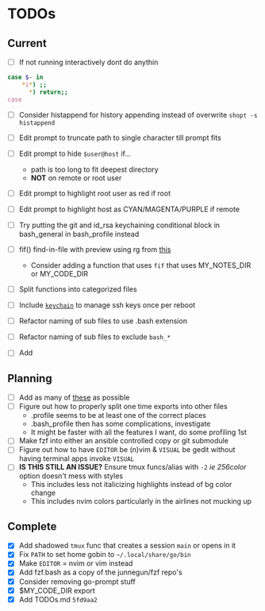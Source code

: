 TODOs
=====


Current
-------

- [ ] If not running interactively dont do anythin
```bash
case $- in 
    *i*) ;;
      *) return;;
case
```
- [ ] Consider histappend for history appending instead of overwrite `shopt -s histappend`
- [ ] Edit prompt to truncate path to single character till prompt fits
- [ ] Edit prompt to hide `$user@host` if...
    - path is too long to fit deepest directory
    - **NOT** on remote or root user
- [ ] Edit prompt to highlight root user as red if root
- [ ] Edit prompt to highlight host as CYAN/MAGENTA/PURPLE if remote
- [ ] Try putting the git and id_rsa keychaining conditional block in bash_general in bash_profile instead
- [ ] fif() find-in-file with preview using rg from [this](http://bit.ly/2L7PIhi)
    - Consider adding a function that uses `fif` that uses MY_NOTES_DIR or MY_CODE_DIR
- [ ] Split functions into categorized files
- [ ] Include [`keychain`](https://www.funtoo.org/Keychain) to manage ssh keys once per reboot
- [ ] Refactor naming of sub files to use .bash extension
- [ ] Refactor naming of sub files to exclude `bash_*`
- [ ] Add 


Planning
--------

- [ ] Add as many of [these](http://bit.ly/2L7PIhi) as possible
- [ ] Figure out how to properly split one time exports into other files
    - .profile seems to be at least one of the correct places
    - .bash_profile then has some complications, investigate
    - It might be faster with all the features I want, do some profiling 1st
- [ ] Make fzf into either an ansible controlled copy or git submodule
- [ ] Figure out how to have `EDITOR` be (n)vim & `VISUAL` be gedit without having terminal apps invoke `VISUAL`
- [ ] **IS THIS STILL AN ISSUE?** Ensure tmux funcs/alias with `-2` *ie 256color* option doesn't mess with styles
    - This includes less not italicizing highlights instead of bg color change
    - This includes nvim colors particularly in the airlines not mucking up


Complete
--------

- [x] Add shadowed `tmux` func that creates a session `main` or opens in it
- [x] Fix `PATH` to set home gobin to `~/.local/share/go/bin`
- [x] Make `EDITOR` = nvim or vim instead
- [x] Add fzf.bash as a copy of the junnegun/fzf repo's
- [x] Consider removing go-prompt stuff
- [x] $MY_CODE_DIR export
- [x] Add TODOs.md `5fd9aa2`
